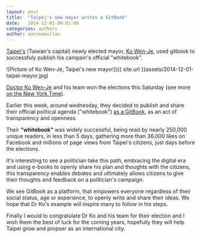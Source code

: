 ```yaml
---
layout: post
title:  "Taipei's new mayor writes a GitBook"
date:   2014-12-01 00:01:00
categories: authors
author: aaronomullan
---
```


[Taipei's](http://en.wikipedia.org/wiki/Taipei) (Taiwan's capital) newly elected mayor, [Ko Wen-Je](http://en.wikipedia.org/wiki/Ko_Wen-je), used gitbook to successfuly publish his campain's official "whitebook".

<!-- more -->

![Picture of Ko Wen-Je, Taipei's new mayor]({{ site.url }}assets/2014-12-01-taipei-mayor.jpg)

[Doctor Ko Wen-Je](https://www.gitbook.com/@doctorkowj) and his team won the elections this Saturday (see more [on the New York Time](http://www.nytimes.com/2014/11/30/world/asia/independent-is-elected-taipei-mayor-as-taiwans-governing-party-falters-.html)).

Earlier this week, around wednesday, they decided to publish and share their official political agenda ("whitebook") [as a GitBook](http://whitebook.kptaipei.tw/), as an act of transparency and openness.

Their **"whitebook"** was widely successful, being read by nearly 250,000 unique readers, in less than 5 days, gathering more than 36,000 likes on Facebook and millions of page views from Taipei's citizens, just days before the elections.

It's interesting to see a politician take this path, embracing the digital era and using e-books to openly share his plan and thoughts with the citizens, this transparency enables debates and ultimately allows citizens to give their thoughts and feedback on a politician's campaign.

We see GitBook as a platform, that empowers everyone regardless of their social status, age or experience, to openly write and share their ideas. We hope that Dr Ko's example will inspire many to follow in his steps.

Finally I would to congratulate Dr Ko and his team for their election and I wish them the best of luck for the coming years, hopefully they will help Taipei grow and propser as an international city.
